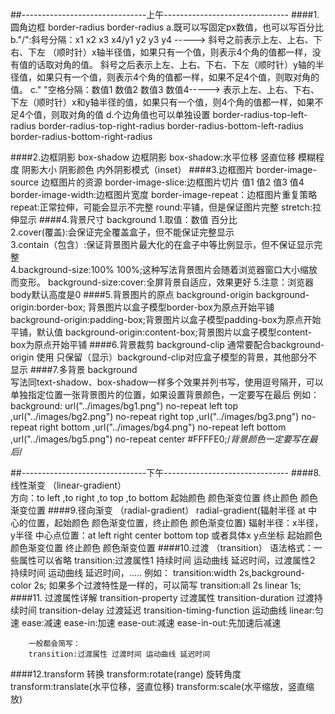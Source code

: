 ##-------------------------------上午------------------------------- 
####1.圆角边框 border-radius 
	border-radius
	a.既可以写固定px数值，也可以写百分比
    b."/":斜号分隔：x1 x2 x3 x4/y1 y2 y3 y4 -----> 
	  斜号之前表示上左、上右、下右、下左 （顺时针）x轴半径值，如果只有一个值，则表示4个角的值都一样，没有值的话取对角的值。 
	  斜号之后表示上左、上右、下右、下左（顺时针）y轴的半径值，如果只有一个值，则表示4个角的值都一样，如果不足4个值，则取对角的值。
    c." "空格分隔：数值1 数值2 数值3 数值4-----> 
	  表示上左、上右、下右、下左（顺时针）x和y轴半径的值，如果只有一个值，则4个角的值都一样，如果不足4个值，则取对角的值 
	d.个边角值也可以单独设置 
	border-radius-top-left-radius 
	border-radius-top-right-radius 
	border-radius-bottom-left-radius 
	border-radius-bottom-right-radius 

####2.边框阴影 box-shadow
      边框阴影
      box-shadow:水平位移 竖直位移 模糊程度 阴影大小 阴影颜色 内外阴影模式（inset） 
####3.边框图片 
      border-image-source 边框图片的资源
      border-image-slice:边框图片切片 值1 值2 值3 值4
      border-image-width:边框图片宽度
      border-image-repeat：边框图片重复策略
          repeat:正常拉伸，可能会显示不完整
          round:平铺，但是保证图片完整
          stretch:拉伸显示 
####4.背景尺寸 background 
	1.取值：数值 百分比  
	2.cover(覆盖):会保证完全覆盖盒子，但不能保证完整显示  
	3.contain（包含）:保证背景图片最大化的在盒子中等比例显示，但不保证显示完整  
	4.background-size:100% 100%;这种写法背景图片会随着浏览器窗口大小缩放而变形。
      background-size:cover:全屏背景自适应，效果更好 
	5.注意：浏览器body默认高度是0 
####5.背景图片的原点 background-origin
     background-origin:border-box; 背景图片以盒子模型border-box为原点开始平铺
     background-origin:padding-box;背景图片以盒子模型padding-box为原点开始平铺，默认值
     background-origin:content-box;背景图片以盒子模型content-box为原点开始平铺 
####6.背景裁剪 background-clip 通常要配合background-origin 使用 
	只保留（显示）background-clip对应盒子模型的背景，其他部分不显示 
####7.多背景 background   
      写法同text-shadow、box-shadow一样多个效果并列书写，使用逗号隔开，可以单独指定位置一张背景图片的位置，如果设置背景颜色，一定要写在最后
      例如：background: url("../images/bg1.png") no-repeat left top
                        ,url("../images/bg2.png") no-repeat right top
                        ,url("../images/bg3.png") no-repeat right bottom
                        ,url("../images/bg4.png") no-repeat left bottom
                        ,url("../images/bg5.png") no-repeat center #FFFFE0;/*背景颜色一定要写在最后*/ 

##-------------------------------下午------------------------------- 
####8.线性渐变 （linear-gradient）  
      方向：to left ,to right ,to top ,to bottom
      起始颜色 颜色渐变位置
      终止颜色 颜色渐变位置
####9.径向渐变 （radial-gradient）
     radial-gradient(辐射半径 at 中心的位置，起始颜色 颜色渐变位置，终止颜色 颜色渐变位置)
     辐射半径：x半径，y半径
     中心点位置：at left right center bottom top   或者具体x y点坐标
     起始颜色   颜色渐变位置
     终止颜色   颜色渐变位置 
####10.过渡 （transition） 
	语法格式：一些属性可以省略
	transition:过渡属性1 持续时间 运动曲线 延迟时间，过渡属性2 持续时间 运动曲线 延迟时间，.....
	例如：
	transition:width 2s,background-color 2s;
	如果多个过渡特性是一样的，可以简写 
	transition:all 2s linear 1s; 
####11. 过渡属性详解
        transition-property   过渡属性
        transition-duration   过渡持续时间
        transition-delay         过渡延迟
        transition-timing-function 运动曲线
            linear:匀速
            ease:减速
            ease-in:加速
            ease-out:减速
            ease-in-out:先加速后减速

        一般都会简写：
        transition:过渡属性 过渡时间 运动曲线 延迟时间 
####12.transform 转换 
       transform:rotate(range) 旋转角度
       transform:translate(水平位移，竖直位移)
	   transform:scale(水平缩放，竖直缩放)